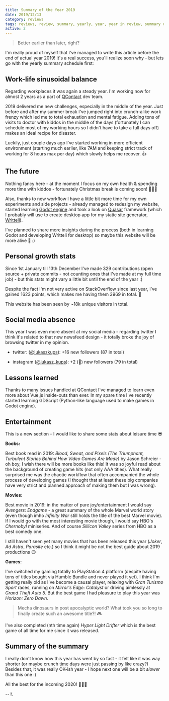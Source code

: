 ```yaml
---
title: Summary of the Year 2019
date: 2019/12/13
category: reviews
tags: reviews, review, summary, yearly, year, year in review, summary of the year
active: 2
---
```


> Better earlier than later, right?

I'm really proud of myself that I've managed to write this article before the end of actual year 2019! It's a real success, you'll realize soon why - but lets go with the yearly summary schedule first:

## Work-life sinusoidal balance

Regarding workplaces it was again a steady year. I'm working now for almost 2 years as a part of [QContact](https://qcontact.com/company/about-us/) dev team.

2019 delivered me new challenges, especially in the middle of the year. Just before and after my summer break I've jumped right into crunch-alike work frenzy which led me to total exhaustion and mental fatigue. Adding tons of visits to doctor with kiddos in the middle of the days (fortunately I can schedule most of my working hours so I didn't have to take a full days off) makes an ideal recipe for disaster.

Luckily, just couple days ago I've started working in more efficient environment (starting much earlier, like 7AM and keeping strict track of working for 8 hours max per day) which slowly helps me recover. 👍

## The future

Nothing fancy here - at the moment I focus on my own health & spending more time with kiddos - fortunately Christmas break is coming soon! 🎄🎅😁

Also, thanks to new workflow I have a little bit more time for my own experiments and side projects - already managed to redesign my website, started learning [Godot engine](https://godotengine.org/) and took a look on [Quasar](https://quasar.dev/) framework (which I probably will use to create desktop app for my static site generator, [Writteli](https://github.com/lukaszkups/writteli)).

I've planned to share more insights during the process (both in learning Godot and developing Writteli for desktop) so maybe this website will be more alive 🧟 :)

## Personal growth stats

Since 1st January till 13th December I've made 329 contributions (open source + private commits - not counting ones that I've made at my full time job) - but this stats might vary a little bit until the end of the year :)

Despite the fact I'm not very active on StackOverflow since last year, I've gained 1623 points, which makes me having them 3969 in total. 💪

This website has been seen by ~18k unique visitors in total.

## Social media absence

This year I was even more absent at my social media - regarding twitter I think it's related to that new newsfeed design - it totally broke the joy of browsing twitter in my opinion.

- twitter: ([@lukaszkups](https://twitter.com/lukaszkups)): +16 new followers (87 in total)

- instagram ([@lukasz_kups](https://instagram.com/lukasz_kups)): +2 (🤣) new followers (79 in total)

## Lessons learned

Thanks to many issues handled at QContact I've managed to learn even more about Vue.js inside-outs than ever. In my spare time I've recently started learning GDScript (Python-like language used to make games in Godot engine).

## Entertainment

This is a new section - I would like to share some stats about leisure time 😎

**Books:**

Best book read in 2019: *Blood, Sweat, and Pixels (The Triumphant, Turbulent Stories Behind How Video Games Are Made)* by Jason Schreier - oh boy, I wish there will be more books like this! It was so joyful read about the background of creating game hits (not only AAA titles). What really surprised me was the chaotic workflow that often accompanied the whole process of developing games (I thought that at least these big companies have very strict and planned approach of making them but I was wrong).

**Movies:**

Best movie in 2019: in the matter of pure joy/entertainment I would say *Avengers: Endgame* - a great summary of the whole Marvel world story (even though imho *Infinity War* still holds the title of the best Marvel movie). If I would go with the most interesting movie though, I would say HBO's *Chernobyl* miniseries. And of course *Sillicon Valley* series from HBO as a best comedy one.

I still haven't seen yet many movies that has been released this year (*Joker*, *Ad Astra*, *Parasite* etc.) so I think it might be not the best guide about 2019 productions 😉

**Games:**

I've switched my gaming totally to PlayStation 4 platform (despite having tons of titles bought via Humble Bundle and never played it yet). I think I'm getting really old as I've become a causal player, relaxing with *Gran Turismo Sport* races, running on *Mirror's Edge: Catalyst* or driving aimlessly at *Grand Theft Auto 5*. But the best game I had pleasure to play this year was *Horizon: Zero Dawn*.

> Mecha dinosaurs in post apocalyptic world? What took you so long to finally create such an awesome title?! 🎮

I've also completed (nth time again) *Hyper Light Drifter* which is the best game of all time for me since it was released.

## Summary of the summary

I really don't know how this year has went by so fast - it felt like it was way shorter (or maybe crunch time days were just passing by like crazy?) Besides that, it was really OK-ish year - I hope next one will be a bit *slower* than this one :)

All the best for the incoming 2020! 🎉🍾🎆

-- ł.
